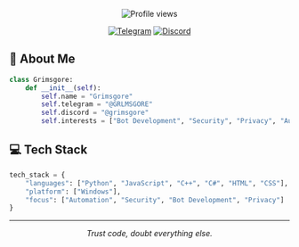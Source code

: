 <div align="center">
    
![Profile views](https://komarev.com/ghpvc/?username=grims-gore&style=flat-square&color=blueviolet)

[![Telegram](https://img.shields.io/badge/Telegram-7289DA?style=flat-square&logo=telegram)](https://t.me/GRLMSGORE)
[![Discord](https://img.shields.io/badge/Discord-5865F2?style=flat-square&logo=discord)](https://discord.com/users/184775526488080384)

</div>

## 🦴 About Me
```python
class Grimsgore:
    def __init__(self):
        self.name = "Grimsgore"
        self.telegram = "@GRLMSGORE"
        self.discord = "@grimsgore"
        self.interests = ["Bot Development", "Security", "Privacy", "Automation"]
```

## 💻 Tech Stack
```python
tech_stack = {
    "languages": ["Python", "JavaScript", "C++", "C#", "HTML", "CSS"],
    "platform": ["Windows"],
    "focus": ["Automation", "Security", "Bot Development", "Privacy"]
}
```
---
<div align="center">
  <i>Trust code, doubt everything else.</i>
</div>
